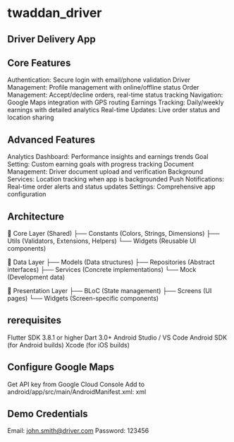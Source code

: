 # twaddan_driver
Driver Delivery App
-------------------

Core Features
-------------
Authentication: Secure login with email/phone validation
Driver Management: Profile management with online/offline status
Order Management: Accept/decline orders, real-time status tracking
Navigation: Google Maps integration with GPS routing
Earnings Tracking: Daily/weekly earnings with detailed analytics
Real-time Updates: Live order status and location sharing

Advanced Features
-----------------
Analytics Dashboard: Performance insights and earnings trends
Goal Setting: Custom earning goals with progress tracking
Document Management: Driver document upload and verification
Background Services: Location tracking when app is backgrounded
Push Notifications: Real-time order alerts and status updates
Settings: Comprehensive app configuration

Architecture
-----------
📁 Core Layer (Shared)
├── Constants (Colors, Strings, Dimensions)
├── Utils (Validators, Extensions, Helpers)
└── Widgets (Reusable UI components)

📁 Data Layer
├── Models (Data structures)
├── Repositories (Abstract interfaces)
├── Services (Concrete implementations)
└── Mock (Development data)

📁 Presentation Layer
├── BLoC (State management)
├── Screens (UI pages)
└── Widgets (Screen-specific components)

rerequisites
------------
Flutter SDK 3.8.1 or higher
Dart 3.0+
Android Studio / VS Code
Android SDK (for Android builds)
Xcode (for iOS builds)

Configure Google Maps
---------------------
Get API key from Google Cloud Console
Add to android/app/src/main/AndroidManifest.xml:
xml<meta-data android:name="com.google.android.geo.API_KEY"
android:value="YOUR_API_KEY"/>


Demo Credentials
-----------------
Email: john.smith@driver.com
Password: 123456
